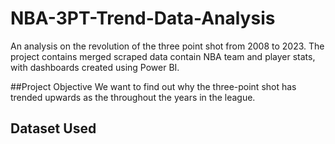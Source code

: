 # NBA-3PT-Trend-Data-Analysis
An analysis on the revolution of the three point shot from 2008 to 2023. The project contains merged scraped data contain NBA team and player stats, with dashboards created using Power BI.

##Project Objective
We want to find out why the three-point shot has trended upwards as the throughout the years in the league.

## Dataset Used

